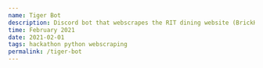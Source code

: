 ```yaml
---
name: Tiger Bot
description: Discord bot that webscrapes the RIT dining website (BrickHack7 submission)
time: February 2021
date: 2021-02-01
tags: hackathon python webscraping
permalink: /tiger-bot
---
```


